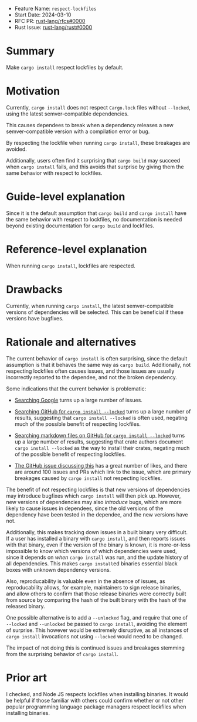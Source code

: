 - Feature Name: `respect-lockfiles`
- Start Date: 2024-03-10
- RFC PR: [rust-lang/rfcs#0000](https://github.com/rust-lang/rfcs/pull/0000)
- Rust Issue: [rust-lang/rust#0000](https://github.com/rust-lang/rust/issues/0000)

# Summary
[summary]: #summary

Make `cargo install` respect lockfiles by default.

# Motivation
[motivation]: #motivation

Currently, `cargo install` does not respect `Cargo.lock` files without
`--locked`, using the latest semver-compatible dependencies.

This causes dependees to break when a dependency releases a new
semver-compatible version with a compilation error or bug.

By respecting the lockfile when running `cargo install`, these breakages are
avoided.

Additionally, users often find it surprising that `cargo build` may succeed
when `cargo install` fails, and this avoids that surprise by giving them the
same behavior with respect to lockfiles.

# Guide-level explanation
[guide-level-explanation]: #guide-level-explanation

Since it is the default assumption that `cargo build` and `cargo install` have
the same behavior with respect to lockfiles, no documentation is needed beyond
existing documentation for `cargo build` and lockfiles.

# Reference-level explanation
[reference-level-explanation]: #reference-level-explanation

When running `cargo install`, lockfiles are respected.

# Drawbacks
[drawbacks]: #drawbacks

Currently, when running `cargo install`, the latest semver-compatible versions
of dependencies will be selected. This can be beneficial if these versions have
bugfixes.

# Rationale and alternatives
[rationale-and-alternatives]: #rationale-and-alternatives

The current behavior of `cargo install` is often surprising, since the default
assumption is that it behaves the same way as `cargo build`. Additionally, not
respecting lockfiles often causes issues, and those issues are usually
incorrectly reported to the dependee, and not the broken dependency.

Some indications that the current behavior is problematic:

- [Searching Google](https://www.google.com/search?q=cargo+install+broken+%22--locked%22)
turns up a large number of issues.

- [Searching GitHub for `cargo install --locked`](https://github.com/search?q=%22cargo+install+--locked%22&type=code)
  turns up a large number of results, suggesting that `cargo install --locked`
  is often used, negating much of the possible benefit of respecting lockfiles.

- [Searching markdown files on GitHub for `cargo install --locked`](https://github.com/search?q=path%3A*.md+%22cargo+install+--locked%22&type=code)
  turns up a large number of results, suggesting that crate authors document
  `cargo install --locked` as the way to install their crates, negating much of the possible benefit of respecting lockfiles.

- [The GitHub issue discussing this](https://github.com/rust-lang/cargo/issues/7169)
  has a great number of likes, and there are around 100 issues and PRs which link to the issue,
  which are primary breakages caused by `cargo install` not respecting lockfiles.

The benefit of not respecting lockfiles is that new versions of dependencies
may introduce bugfixes which `cargo install` will then pick up. However, new
versions of dependencies may also *introduce* bugs, which are more likely to
cause issues in dependees, since the old versions of the dependency have been
tested in the dependee, and the new versions have not.

Additionally, this makes tracking down issues in a built binary very difficult.
If a user has installed a binary with `cargo install`, and then reports issues
with that binary, even if the version of the binary is known, it is
more-or-less impossible to know which versions of which dependencies were used,
since it depends on *when* `cargo install` was run, and the update history of
all dependencies. This makes `cargo install`ed binaries essential black boxes
with unknown dependency versions.

Also, reproducability is valuable even in the absence of issues, as
reproducability allows, for example, maintainers to sign release binaries, and
allow others to confirm that those release binaries were correctly built from
source by comparing the hash of the built binary with the hash of the released
binary.

One possible alternative is to add a `--unlocked` flag, and require that one of
`--locked` and `--unlocked` be passed to `cargo install`, avoiding the element
of surprise. This however would be extremely disruptive, as all instances of
`cargo install` invocations not using `--locked` would need to be changed.

The impact of not doing this is continued issues and breakages stemming from
the surprising behavior of `cargo install`.

# Prior art
[prior-art]: #prior-art

I checked, and Node JS respects lockfiles when installing binaries. It would be
helpful if those familiar with others could confirm whether or not other
popular programming language package managers respect lockfiles when installing
binaries.
